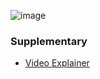 ![image](https://github.com/rajdyp/rajdyp.github.io/assets/15313631/7b8667dc-a5bf-47bc-a28f-4b63ac866583)

### Supplementary
- [Video Explainer](https://www.youtube.com/watch?v=gnchfOojMk4)
